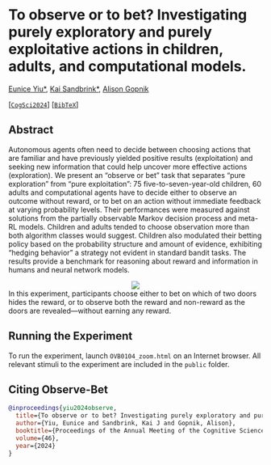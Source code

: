 # To observe or to bet? Investigating purely exploratory and purely exploitative actions in children, adults, and computational models.

[Eunice Yiu*](https://ey242.github.io/), [Kai Sandbrink*](https://www.psy.ox.ac.uk/people/kai-sandbrink), [Alison Gopnik](http://alisongopnik.com/)

[[`CogSci2024`](https://escholarship.org/uc/item/2x7300qr)] [[`BibTeX`](#Citing)]

## Abstract

Autonomous agents often need to decide between choosing actions that are familiar and have previously yielded positive results (exploitation) and seeking new information that could help uncover more effective actions (exploration). We present an “observe or bet” task that separates “pure exploration” from “pure exploitation”: 75 five-to-seven-year-old children, 60 adults and computational agents have to decide either to observe an outcome without reward, or to bet on an action without immediate feedback at varying probability levels. Their performances were measured against solutions from the partially observable Markov decision process and meta-RL models. Children and adults tended to choose observation more than both algorithm classes would suggest. Children also modulated their betting policy based on the probability structure and amount of evidence, exhibiting “hedging behavior” a strategy not evident in standard bandit tasks. The results provide a benchmark for reasoning about reward and information in humans and neural network models.


<div align="center">
    <img src="public/OVB.png">
</div>
In this experiment, participants choose either to bet on which of two doors hides the reward, or to observe both the reward and non-reward as the doors are revealed—without earning any reward.

## Running the Experiment

To run the experiment, launch `OVB0104_zoom.html` on an Internet browser. All relevant stimuli to the experiment are included in the `public` folder.

## <a name="Citing"></a>Citing Observe-Bet

```BibTeX
@inproceedings{yiu2024observe,
  title={To observe or to bet? Investigating purely exploratory and purely exploitative actions in children, adults, and computational models.},
  author={Yiu, Eunice and Sandbrink, Kai J and Gopnik, Alison},
  booktitle={Proceedings of the Annual Meeting of the Cognitive Science Society},
  volume={46},
  year={2024}
}
```
